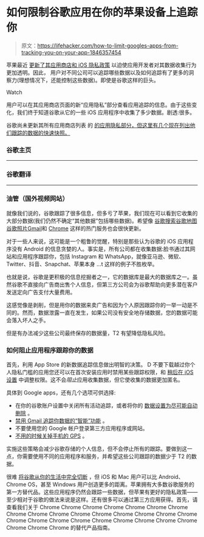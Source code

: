 # 如何限制谷歌应用在你的苹果设备上追踪你

> 原文：<https://lifehacker.com/how-to-limit-googles-apps-from-tracking-you-on-your-app-1846357454>

苹果最近 [更新了其应用商店和 iOS 隐私政策](https://lifehacker.com/how-to-piss-off-advertisers-with-your-ios-14-settings-1844870607) 以迫使应用开发者对其数据收集行为更加透明。因此， 用户对不同公司可以追踪哪些数据以及如何追踪有了更多的洞察力(理想情况下，还能控制这些数据)。即使是谷歌这样的巨头。

Watch

用户可以在其应用商店页面的新“应用隐私”部分查看应用追踪的信息。由于这些变化，我们终于知道谷歌从它的一些 iOS 应用程序中收集了多少数据。剧透:很多。

谷歌尚未更新其所有应用商店列表 的 [的应用隐私部分，但这里有几个现在列出他们跟踪的数据的快速快照。](https://apps.apple.com/us/developer/google-llc/id281956209)

### 谷歌主页

* * *

### 谷歌翻译

* * *

### 油管（国外视频网站）

就像我们说的，谷歌跟踪了很多信息，但多亏了苹果，我们现在可以看到它收集的大部分数据(我们仍然不确定“其他数据”包括哪些数据)。希望像 [谷歌搜索](https://apps.apple.com/us/app/google/id284815942)[谷歌地图](https://apps.apple.com/us/app/google-maps-transit-food/id585027354)[谷歌照片](https://apps.apple.com/us/app/google-photos/id962194608)[Gmail](https://apps.apple.com/us/app/gmail-email-by-google/id422689480)和 [Chrome](https://apps.apple.com/us/app/google-chrome/id535886823) 这样的热门服务也会很快更新。

对于一些人来说，这可能是一个粗鲁的觉醒，特别是那些认为谷歌的 iOS 应用程序没有 Android 的信息贪婪的人。事实是，所有公司都在收集数据:脸书通过其网站和应用程序跟踪你，包括 Instagram 和 WhatsApp，就像亚马逊、微软、Twitter、抖音、Snapchat、苹果本身 …t 这样的例子不胜枚举。

也就是说，谷歌是更积极的信息挖掘者之一，它的数据库是最大的数据库之一。虽然谷歌不直接向广告商出售个人信息，但第三方公司会为谷歌帮助向更多潜在客户发送定向广告支付大量费用。

这感觉像是剥削，但是用你的数据来卖广告和因为个人原因跟踪你的一举一动是不同的。然而，数据泄露一直在发生，如果公司没有安全地存储数据，您的数据可能会落入坏人之手。

但是有办法减少这些公司最终保存的数据量，T2 有望降低隐私风险。

### 如何阻止应用程序跟踪你的数据

首先，利用 App Store 的新数据追踪信息做出明智的决策。 D 不要下载越过你个人隐私门槛的应用您还可以在首次安装应用时禁用某些跟踪权限，和 [稍后在 iOS 设置](https://lifehacker.com/how-to-piss-off-advertisers-with-your-ios-14-settings-1844870607) 中调整权限。这不会*阻止*应用收集数据，但它使收集的数据更加匿名。

具体到 Google apps，还有几个选项可供选择:

*   在你的谷歌账户设置中关闭所有活动追踪，或者将你的 [数据设置为尽可能自动删除](https://lifehacker.com/how-to-automatically-delete-your-google-data-and-why-y-1839614022) 。
*   [禁用 Gmail 追踪你数据的“智能”功能](https://lifehacker.com/turn-off-gmails-smart-features-to-avoid-tracking-1845691806) 。
*   不要使用您的 Google 帐户登录第三方应用程序或网站。
*   [不用的时候关掉手机的 GPS](https://lifehacker.com/psa-your-phone-logs-everywhere-you-go-heres-how-to-t-1486085759) 。

实施这些策略会减少谷歌存储的个人信息，但不会停止所有的跟踪。要做到这一点，你需要使用不同的应用程序和服务，并希望这些公司跟踪的数据少于 T2 的数据。

很难 [将谷歌从你的生活中完全切断](https://lifehacker.com/the-comprehensive-guide-to-quitting-google-1830001964) ，但 iOS 和 Mac 用户可以比 Android、Chrome OS，甚至 Windows 用户创造更多的距离。苹果拥有大多数谷歌服务的第一方替代品。这些应用程序仍然会跟踪一些数据，但苹果有更好的隐私政策——至少相对于谷歌的做法来说是这样。还有很多可以通过第三方应用获得。首先，请查看我们关于 Chrome Chrome Chrome Chrome Chrome Chrome Chrome Chrome Chrome Chrome Chrome Chrome Chrome Chrome Chrome Chrome Chrome Chrome Chrome Chrome Chrome Chrome Chrome Chrome Chrome Chrome Chrome Chrome 的替代产品指南。
